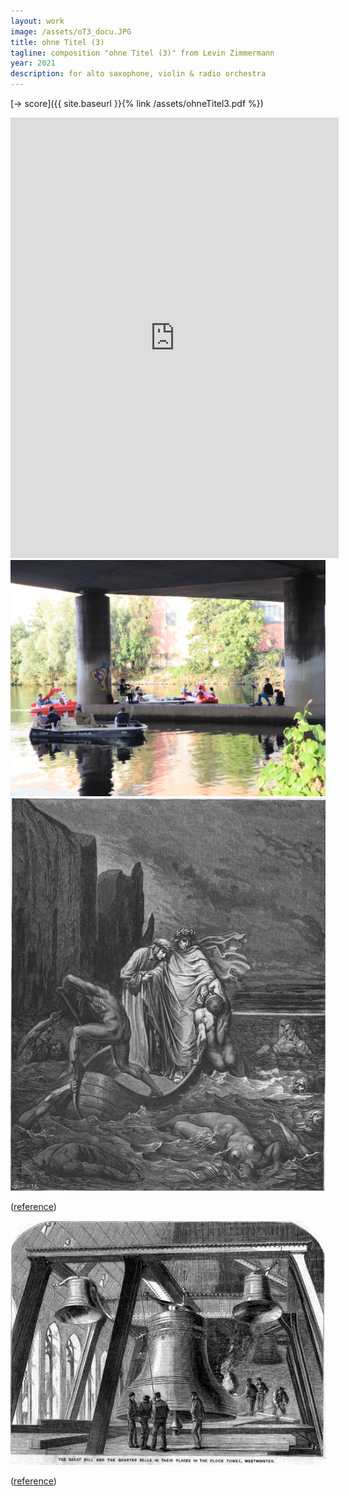 ```yaml
---
layout: work
image: /assets/oT3_docu.JPG
title: ohne Titel (3)
tagline: composition "ohne Titel (3)" from Levin Zimmermann
year: 2021
description: for alto saxophone, violin & radio orchestra
---
```



[-> score]({{ site.baseurl }}{% link /assets/ohneTitel3.pdf %})


<iframe style="border: 0; width: 525px; height: 705px;" src="https://bandcamp.com/EmbeddedPlayer/album=4023213067/size=large/bgcol=ffffff/linkcol=333333/tracklist=false/transparent=true/" seamless><a href="https://levinericzimmermann.bandcamp.com/album/ohne-titel-3">ohne Titel (3) by Levin Eric Zimmermann</a></iframe>

<img id="standard-75h" src="/assets/oT3_docu.JPG" alt="concert"/>

<img id="standard-75h" src="/assets/dore.jpg" alt="styx-painting"/>

([reference](https://victorianweb.org/art/illustration/dore/dante/4.html))

<img id="standard-75h" src="/assets/Big-ben-1858.jpg" alt="big-ben"/>

([reference](https://de.wikipedia.org/wiki/Datei:Big-ben-1858.jpg))
